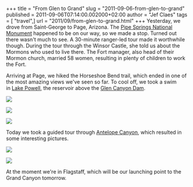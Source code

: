 +++
title = "From Glen to Grand"
slug = "2011-09-06-from-glen-to-grand"
published = 2011-09-06T07:14:00.002000+02:00
author = "Jef Claes"
tags = [ "travel",]
url = "2011/09/from-glen-to-grand.html"
+++
Yesterday, we drove from Saint-George to Page, Arizona. The [Pipe Springs National Monument](http://en.wikipedia.org/wiki/Pipe_Spring_National_Monument) happened to be on our way, so we made a stop. Turned out there wasn't much to see. A 30-minute ranger-led tour made it worthwhile though. During the tour through the Winsor Castle, she told us about the Mormons who used to live there. The Fort manager, also head of their Mormon church, married 58 women, resulting in plenty of children to work the Fort.

Arriving at Page, we hiked the Horseshoe Bend trail, which ended in one
of the most amazing views we've seen so far. To cool off, we took a swim
in [Lake Powell](http://en.wikipedia.org/wiki/Lake_powell), the
reservoir above the [Glen Canyon Dam](http://en.wikipedia.org/wiki/Glen_Canyon_Dam). 

[![](/post/images/thumbnails/2011-09-06-from-glen-to-grand-LakePowell_0049.png)](/post/images/2011-09-06-from-glen-to-grand-LakePowell_0049.png)

[![](/post/images/thumbnails/2011-09-06-from-glen-to-grand-LakePowell_0120.png)](/post/images/2011-09-06-from-glen-to-grand-LakePowell_0120.png)

[![](/post/images/thumbnails/2011-09-06-from-glen-to-grand-LakePowell_0144.png)](/post/images/2011-09-06-from-glen-to-grand-LakePowell_0144.png)

Today we took a guided tour through [Antelope Canyon](http://en.wikipedia.org/wiki/Antelope_Canyon), which resulted in some interesting pictures. 

[![](/post/images/thumbnails/2011-09-06-from-glen-to-grand-LakePowell_0173.png)](/post/images/2011-09-06-from-glen-to-grand-LakePowell_0173.png)

[![](/post/images/thumbnails/2011-09-06-from-glen-to-grand-LakePowell_0216.png)](/post/images/2011-09-06-from-glen-to-grand-LakePowell_0216.png)

At the moment we're in Flagstaff, which will be our launching point to
the Grand Canyon tomorrow.
